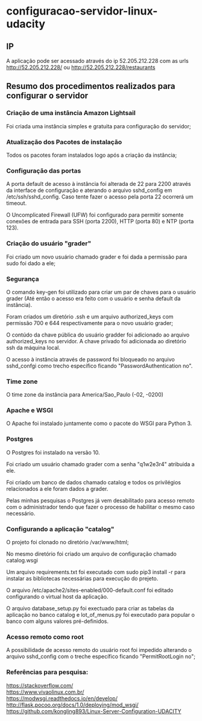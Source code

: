 # configuracao-servidor-linux-udacity

## IP

A aplicação pode ser acessado através do ip 52.205.212.228 com as urls  http://52.205.212.228/ ou http://52.205.212.228/restaurants

## Resumo dos procedimentos realizados para configurar o servidor

### Criação de uma instância Amazon Lightsail

Foi criada uma instância simples e gratuita para configuração do servidor;

### Atualização dos Pacotes de instalação

Todos os pacotes foram instalados logo após a criação da instância;

### Configuração das portas

A porta default de acesso à instância foi alterada de 22 para 2200 através da interface de configuração e aterando o arquivo sshd_config em /etc/ssh/sshd_config. Caso tente fazer o acesso pela porta 22 ocorrerá um timeout.

O Uncomplicated Firewall (UFW) foi configurado para permitir somente conexões de entrada para SSH (porta 2200), HTTP (porta 80) e NTP (porta 123).

### Criação do usuário "grader"

Foi criado um novo usuário chamado grader e foi dada a permissão para sudo foi dado a ele;

### Segurança

O comando key-gen foi utilizado para criar um par de chaves para o usuário grader (Até então o acesso era feito com o usuário e senha default da instância).

Foram criados um diretório .ssh e um arquivo authorized_keys com permissão 700 e 644 respectivamente para o novo usuário grader;

O contúdo da chave pública do usuário gradder foi adicionado ao arquivo authorized_keys no servidor. A chave privado foi adicionada ao diretório ssh da máquina local.

O acesso à instância através de password foi bloqueado no arquivo sshd_confgi como trecho específico ficando "PasswordAuthentication no".

### Time zone

O time zone da instância para America/Sao_Paulo (-02, -0200)

### Apache e WSGI

O Apache foi instalado juntamente como o pacote do WSGI para Python 3.

### Postgres

O Postgres foi instalado na versão 10.

Foi criado um usuário chamado grader com a senha "q1w2e3r4" atribuida a ele.

Foi criado um banco de dados chamado catalog e todos os privilégios relacionados a ele foram dados a grader.

Pelas minhas pesquisas o Postgres já vem desabilitado para acesso remoto com o administrador tendo que fazer o processo de habilitar o mesmo caso necessário.

### Configurando a aplicação "catalog"

O projeto foi clonado no diretório /var/www/html;

No mesmo diretório foi criado um arquivo de configuração chamado catalog.wsgi

Um arquivo requirements.txt foi executado com sudo pip3 install -r para instalar as bibliotecas necessárias para execução do prejeto. 

O arquivo /etc/apache2/sites-enabled/000-default.conf foi editado configurando o virtual host da aplicação.

O arquivo database_setup.py foi exectuado para criar as tabelas da aplicação no banco catalog e lot_of_menus.py foi executado para popular o banco com alguns valores pré-definidos.

### Acesso remoto como root

A possibilidade de acesso remoto do usuário root foi impedido alterando o arquivo sshd_config com o treche específico ficando "PermitRootLogin no";

### Referências para pesquisa:

https://stackoverflow.com/  
https://www.vivaolinux.com.br/  
https://modwsgi.readthedocs.io/en/develop/  
http://flask.pocoo.org/docs/1.0/deploying/mod_wsgi/  
https://github.com/kongling893/Linux-Server-Configuration-UDACITY  
